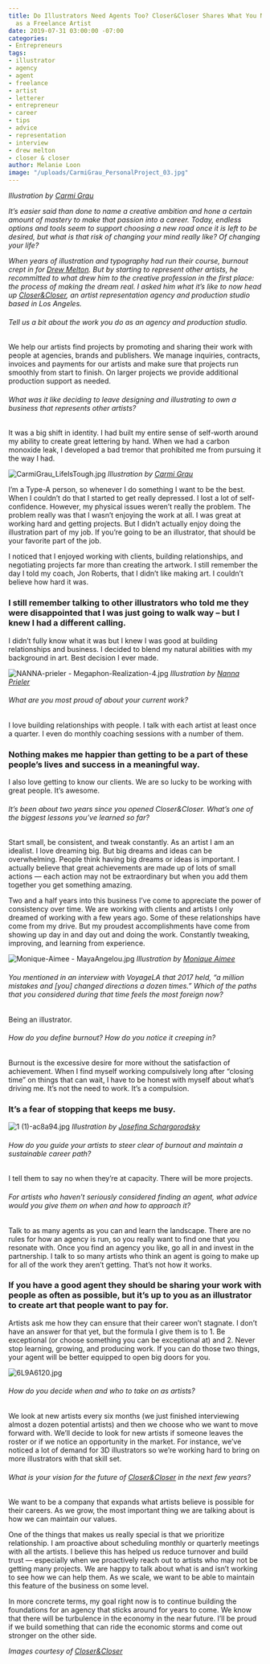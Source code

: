 ```yaml
---
title: Do Illustrators Need Agents Too? Closer&Closer Shares What You Need to Know
  as a Freelance Artist
date: 2019-07-31 03:00:00 -07:00
categories:
- Entrepreneurs
tags:
- illustrator
- agency
- agent
- freelance
- artist
- letterer
- entrepreneur
- career
- tips
- advice
- representation
- interview
- drew melton
- closer & closer
author: Melanie Loon
image: "/uploads/CarmiGrau_PersonalProject_03.jpg"
---
```


_Illustration by [Carmi Grau](https://closerandcloser.co/Carmi-Grau)_

_It’s easier said than done to name a creative ambition and hone a certain amount of mastery to make that passion into a career. Today, endless options and tools seem to support choosing a new road once it is left to be desired, but what is that risk of changing your mind really like? Of changing your life?_

_When years of illustration and typography had run their course, burnout crept in for [Drew Melton](https://www.instagram.com/closerandcloserco/). But by starting to represent other artists, he recommitted to what drew him to the creative profession in the first place: the process of making the dream real. I asked him what it’s like to now head up [Closer&Closer](https://closerandcloser.co/), an artist representation agency and production studio based in Los Angeles._

###### Tell us a bit about the work you do as an agency and production studio.

We help our artists find projects by promoting and sharing their work with people at agencies, brands and publishers. We manage inquiries, contracts, invoices and payments for our artists and make sure that projects run smoothly from start to finish. On larger projects we provide additional production support as needed.

###### What was it like deciding to leave designing and illustrating to own a business that represents other artists?

It was a big shift in identity. I had built my entire sense of self-worth around my ability to create great lettering by hand. When we had a carbon monoxide leak, I developed a bad tremor that prohibited me from pursuing it the way I had.

![CarmiGrau_LifeIsTough.jpg](/uploads/CarmiGrau_LifeIsTough.jpg)
_Illustration by [Carmi Grau](https://closerandcloser.co/Carmi-Grau)_

I’m a Type-A person, so whenever I do something I want to be the best. When I couldn’t do that I started to get really depressed. I lost a lot of self-confidence. However, my physical issues weren’t really the problem. The problem really was that I wasn’t enjoying the work at all. I was great at working hard and getting projects. But I didn’t actually enjoy doing the illustration part of my job. If you’re going to be an illustrator, that should be your favorite part of the job.

I noticed that I enjoyed working with clients, building relationships, and negotiating projects far more than creating the artwork. I still remember the day I told my coach, Jon Roberts, that I didn’t like making art. I couldn’t believe how hard it was. 

### I still remember talking to other illustrators who told me they were disappointed that I was just going to walk way – but I knew I had a different calling. 

I didn’t fully know what it was but I knew I was good at building relationships and business. I decided to blend my natural abilities with my background in art. Best decision I ever made.

![NANNA-prieler - Megaphon-Realization-4.jpg](/uploads/NANNA-prieler%20-%20Megaphon-Realization-4.jpg)
_Illustration by [Nanna Prieler](https://closerandcloser.co/Nanna-Prieler)_

###### What are you most proud of about your current work?

I love building relationships with people. I talk with each artist at least once a quarter. I even do monthly coaching sessions with a number of them. 

### Nothing makes me happier than getting to be a part of these people’s lives and success in a meaningful way. 

I also love getting to know our clients. We are so lucky to be working with great people. It’s awesome.

###### It’s been about two years since you opened Closer&Closer. What’s one of the biggest lessons you’ve learned so far?

Start small, be consistent, and tweak constantly. As an artist I am an idealist. I love dreaming big. But big dreams and ideas can be overwhelming. People think having big dreams or ideas is important. I actually believe that great achievements are made up of lots of small actions — each action may not be extraordinary but when you add them together you get something amazing.

Two and a half years into this business I’ve come to appreciate the power of consistency over time. We are working with clients and artists I only dreamed of working with a few years ago. Some of these relationships have come from my drive. But my proudest accomplishments have come from showing up day in and day out and doing the work. Constantly tweaking, improving, and learning from experience.

![Monique-Aimee - MayaAngelou.jpg](/uploads/Monique-Aimee%20-%20MayaAngelou.jpg)
_Illustration by [Monique Aimee](https://closerandcloser.co/Monique-Aimee)_

###### You mentioned in an interview with VoyageLA that 2017 held, “a million mistakes and [you] changed directions a dozen times.” Which of the paths that you considered during that time feels the most foreign now?

Being an illustrator. 

###### How do you define burnout? How do you notice it creeping in?

Burnout is the excessive desire for more without the satisfaction of achievement. When I find myself working compulsively long after “closing time” on things that can wait, I have to be honest with myself about what’s driving me. It’s not the need to work. It’s a compulsion. 

### It’s a fear of stopping that keeps me busy.

![1 (1)-ac8a94.jpg](/uploads/1%20(1)-ac8a94.jpg)
_Illustration by [Josefina Schargorodsky](https://closerandcloser.co/Josefina-Schargorodsky)_

###### How do you guide your artists to steer clear of burnout and maintain a sustainable career path?

I tell them to say no when they’re at capacity. There will be more projects.

###### For artists who haven’t seriously considered finding an agent, what advice would you give them on when and how to approach it?

Talk to as many agents as you can and learn the landscape. There are no rules for how an agency is run, so you really want to find one that you resonate with. Once you find an agency you like, go all in and invest in the partnership. I talk to so many artists who think an agent is going to make up for all of the work they aren’t getting. That’s not how it works.

### If you have a good agent they should be sharing your work with people as often as possible, but it’s up to you as an illustrator to create art that people want to pay for. 

Artists ask me how they can ensure that their career won’t stagnate. I don’t have an answer for that yet, but the formula I give them is to 1. Be exceptional (or choose something you can be exceptional at) and 2. Never stop learning, growing, and producing work. If you can do those two things, your agent will be better equipped to open big doors for you. 

![6L9A6120.jpg](/uploads/6L9A6120.jpg)

###### How do you decide when and who to take on as artists?

We look at new artists every six months (we just finished interviewing almost a dozen potential artists) and then we choose who we want to move forward with. We’ll decide to look for new artists if someone leaves the roster or if we notice an opportunity in the market. For instance, we’ve noticed a lot of demand for 3D illustrators so we’re working hard to bring on more illustrators with that skill set.

###### What is your vision for the future of [Closer&Closer](https://closerandcloser.co/) in the next few years?

We want to be a company that expands what artists believe is possible for their careers. As we grow, the most important thing we are talking about is how we can maintain our values. 

One of the things that makes us really special is that we prioritize relationship. I am proactive about scheduling monthly or quarterly meetings with all the artists. I believe this has helped us reduce turnover and build trust — especially when we proactively reach out to artists who may not be getting many projects. We are happy to talk about what is and isn’t working to see how we can help them. As we scale, we want to be able to maintain this feature of the business on some level. 

In more concrete terms, my goal right now is to continue building the foundations for an agency that sticks around for years to come. We know that there will be turbulence in the economy in the near future. I’ll be proud if we build something that can ride the economic storms and come out stronger on the other side.

_Images courtesy of [Closer&Closer](https://closerandcloser.co/)_